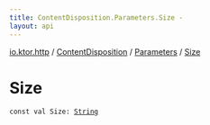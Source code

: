 ```yaml
---
title: ContentDisposition.Parameters.Size - 
layout: api
---
```


<div class='api-docs-breadcrumbs'><a href="../../index.html">io.ktor.http</a> / <a href="../index.html">ContentDisposition</a> / <a href="index.html">Parameters</a> / <a href="./-size.html">Size</a></div>

# Size

<div class="signature"><code><span class="keyword">const</span> <span class="keyword">val </span><span class="identifier">Size</span><span class="symbol">: </span><a href="https://kotlinlang.org/api/latest/jvm/stdlib/kotlin/-string/index.html"><span class="identifier">String</span></a></code></div>
